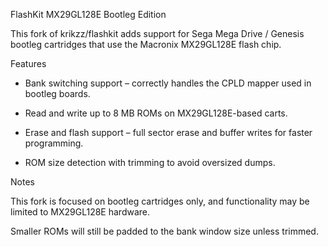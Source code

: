 FlashKit MX29GL128E Bootleg Edition

This fork of krikzz/flashkit adds support for Sega Mega Drive / Genesis bootleg cartridges that use the Macronix MX29GL128E flash chip.

Features

- Bank switching support – correctly handles the CPLD mapper used in bootleg boards.

- Read and write up to 8 MB ROMs on MX29GL128E-based carts.

- Erase and flash support – full sector erase and buffer writes for faster programming.

- ROM size detection with trimming to avoid oversized dumps.

Notes

This fork is focused on bootleg cartridges only, and functionality may be limited to MX29GL128E hardware.

Smaller ROMs will still be padded to the bank window size unless trimmed.
